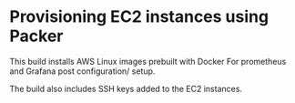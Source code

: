 # Provisioning EC2 instances using Packer
This build installs AWS Linux images prebuilt with Docker
For prometheus and Grafana post configuration/ setup.

The build also includes SSH keys added to the EC2 instances.